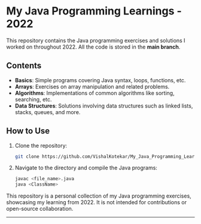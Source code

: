 # My Java Programming Learnings - 2022

This repository contains the Java programming exercises and solutions I worked on throughout 2022. All the code is stored in the **main branch**.

## Contents

- **Basics**: Simple programs covering Java syntax, loops, functions, etc.
- **Arrays**: Exercises on array manipulation and related problems.
- **Algorithms**: Implementations of common algorithms like sorting, searching, etc.
- **Data Structures**: Solutions involving data structures such as linked lists, stacks, queues, and more.

## How to Use

1. Clone the repository:
   ```bash
   git clone https://github.com/VishalKotekar/My_Java_Programming_Learnings.git
   ```

2. Navigate to the directory and compile the Java programs:
   ```bash
   javac <file_name>.java
   java <ClassName>
   ```

This repository is a personal collection of my Java programming exercises, showcasing my learning from 2022. It is not intended for contributions or open-source collaboration.

---
